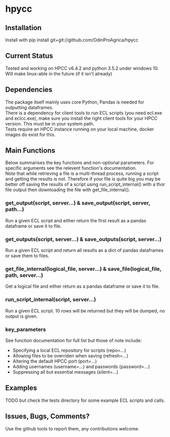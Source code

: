 # hpycc

## Installation
Install with
pip install git+git://github.com/OdinProAgrica/hpycc

## Current Status
Tested and working on HPCC v6.4.2 and python 3.5.2 under windows 10. Will make linux-able in the future (if it isn't already) 

## Dependencies
The package itself mainly uses core Python, Pandas is needed for outputting dataframes.  
There is a dependency for client tools to run ECL scripts (you need ecl.exe and eclcc.exe), make sure you install the right client tools for your HPCC version. This must be in your system path.   
Tests require an HPCC instance running on your local machine, docker images do exist for this.

## Main Functions
Below summarises the key functions and non-optional parameters. For specific arguments see the relevent function's documentation.  
Note that while retrieving a file is a multi-thread process, running a script and getting the results is not. Therefore if your file is quite big you may be better off saving the results of a script using run_script_internal() with a thor file output then downloading the file with get_file_internal(). 

### get_output(script, server...) & save_output(script, server, path...)
Run a given ECL script and either return the first result as a pandas dataframe or save it to file.

### get_outputs(script, server...) & save_outputs(script, server...)
Run a given ECL script and return all results as a dict of pandas dataframes or save them to files.

### get_file_internal(logical_file, server...) & save_file(logical_file, path, server...)
Get a logical file and either return as a pandas dataframe or save it to file.

### run_script_internal(script, server...)
Run a given ECL script. 10 rows will be returned but they will be dumped, no output is given. 

### key_parameters
See function documentation for full list but those of note include:
* Specifying a local ECL repository for scripts (repo=...)
* Allowing files to be overriden when saving (refresh=...)
* Altering the default HPCC port (port=...) 
* Adding usernames (username=...) and passwords (password=...)
* Suppressing all but essential messages (silent=...)

## Examples 
TODO but check the tests directory for some example ECL scripts and calls. 

## Issues, Bugs, Comments? 
Use the github tools to report them, any contributions welcome.
